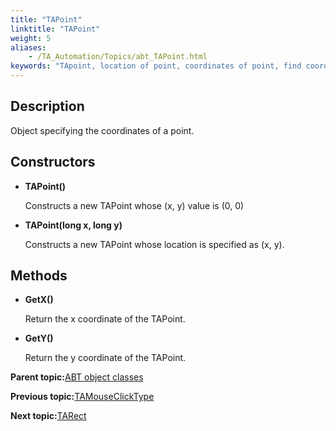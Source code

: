 ```yaml
--- 
title: "TAPoint"
linktitle: "TAPoint"
weight: 5
aliases: 
    - /TA_Automation/Topics/abt_TAPoint.html
keywords: "TApoint, location of point, coordinates of point, find coordinates of point"
---
```


## Description

Object specifying the coordinates of a point.

## Constructors

-   **TAPoint\(\)**

    Constructs a new TAPoint whose \(x, y\) value is \(0, 0\)

-   **TAPoint\(long x, long y\)**

    Constructs a new TAPoint whose location is specified as \(x, y\).


## Methods

-   **GetX\(\)**

    Return the x coordinate of the TAPoint.

-   **GetY\(\)**

    Return the y coordinate of the TAPoint.


**Parent topic:**[ABT object classes](/TA_Automation/Topics/abt_constant.html)

**Previous topic:**[TAMouseClickType](/TA_Automation/Topics/abt_TAMouseClickType.html)

**Next topic:**[TARect](/TA_Automation/Topics/abt_TARect.html)

